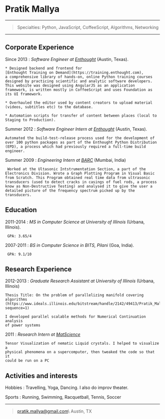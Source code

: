 Pratik Mallya
=========================

----

>  Specialties: Python, JavaScript, CoffeeScript, Algorithms, Networking

----

Corporate Experience
--------------------

Since 2013
:   *Software Engineer at [Enthought](https://www.enthought.com)*
    (Austin, Texas).

    * Designed backend and frontend for 
    [Enthought Training on Demand](https://training.enthought.com),
    a comprehensive library of hands-on, online Python training courses 
    designed by practicing scientific and analytic software developers.
    This website was designed using AngularJS as an application 
    framework, is written mostly in CoffeeScript and uses Foundation as
    its UI framework.

    * Overhauled the editor used by content creators to upload material
    (videos, subtitles etc) to the database. 
    
    * Automation scripts for transfer of content between places (local to 
    Staging to Production).

Summer 2012
:   *Software Engineer Intern at [Enthought](https://www.enthought.com)*
    (Austin, Texas).
    
    Automated the build-test-release process used for the development of 
    over 100 python packages as part of the Enthought Python Distribution
    (EPD), a process which had previously required a full-time build engineer.

Summer 2009
:   *Engineering Intern at [BARC](http://www.barc.gov.in/)*
     (Mumbai, India)

     Worked at the Ultasonic Intstrumentation Section, a part of the Electronics Division. Wrote a Graph Plotting Program in Visual Basic from Scratch. This Program obtained real time data from ultrasonic transducers (used to detect cracks in casings of fuel rods, a process know as Non-Destructive Testing) and analysed it to give the user a detailed picture of the frequency spectrum picked up by the transducers.

Education
---------

2011-2014
:   *MS in Computer Science at University of Illinois*
    (Urbana, Illinois).

     GPA: 3.65/4

   
2007-2011
:   *BS in Computer Science in BITS, Pilani* 
    (Goa, India).

     GPA: 9.1/10

Research Experience
-------------------

2012-2013
:   *Graduate Research Assistant at University of Illinois*
    (Urbana, Illinois)

    Thesis Title: On the problem of parallelizing manifold covering algorithms 
    (https://www.ideals.illinois.edu/bitstream/handle/2142/49413/Pratik_Mallya.pdf?sequence=1)

    I developed parallel scalable methods for Numerical Continuation analysis 
    of power systems

2011
:   *Research Intern at [MatScience](http://www.imsc.res.in/)*

    Tensor Visualization of nematic Liquid crystals. I helped to visualize a 
    physical phenomena on a supercomputer, then tweaked the code so that it 
    could be run on a PC



Activities and interests
------------------------

Hobbies
:   Travelling, Yoga, Dancing. I also do improv theater.

Sports
:   Running, Swimming, Racquetball, Tennis, Soccer

----

> <pratik.mallya@gmail.com>\ Austin, TX
